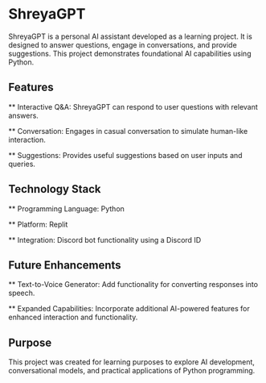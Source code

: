 # ShreyaGPT

ShreyaGPT is a personal AI assistant developed as a learning project. It is designed to answer questions, engage in conversations, and provide suggestions. This project demonstrates foundational AI capabilities using Python.

## Features

**  Interactive Q&A: ShreyaGPT can respond to user questions with relevant answers.

**  Conversation: Engages in casual conversation to simulate human-like interaction.

**  Suggestions: Provides useful suggestions based on user inputs and queries.

## Technology Stack

** Programming Language: Python

** Platform: Replit

** Integration: Discord bot functionality using a Discord ID

## Future Enhancements

** Text-to-Voice Generator: Add functionality for converting responses into speech.

** Expanded Capabilities: Incorporate additional AI-powered features for enhanced interaction and functionality.

## Purpose

This project was created for learning purposes to explore AI development, conversational models, and practical applications of Python programming.
